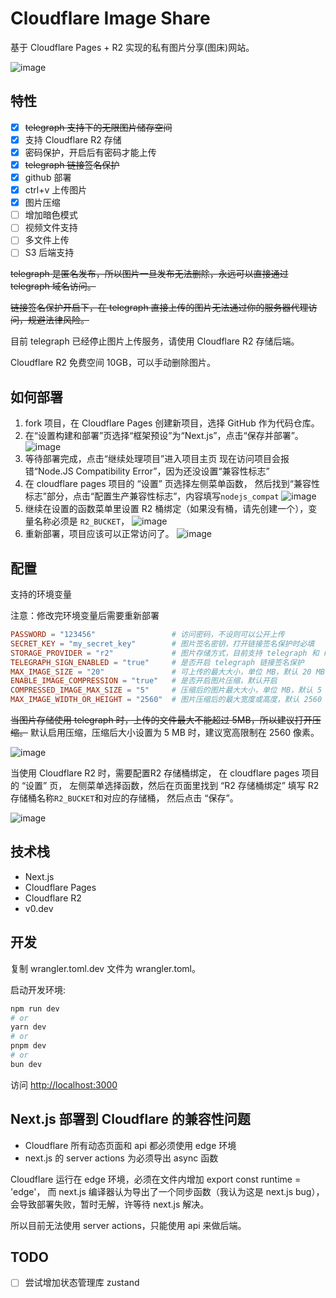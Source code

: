 # Cloudflare Image Share
基于 Cloudflare Pages + R2 实现的私有图片分享(图床)网站。

![image](https://t.mx1700.com/file/StRCFKTWynky.jpeg)

## 特性
- [X] ~~telegraph 支持下的无限图片储存空间~~
- [X] 支持 Cloudflare R2 存储
- [X] 密码保护，开启后有密码才能上传
- [X] ~~telegraph 链接签名保护~~
- [X] github 部署
- [X] ctrl+v 上传图片
- [X] 图片压缩
- [ ] 增加暗色模式
- [ ] 视频文件支持
- [ ] 多文件上传
- [ ] S3 后端支持

~~telegraph 是匿名发布，所以图片一旦发布无法删除，永远可以直接通过 telegraph 域名访问。~~

~~链接签名保护开启下，在 telegraph 直接上传的图片无法通过你的服务器代理访问，规避法律风险。~~

目前 telegraph 已经停止图片上传服务，请使用 Cloudflare R2 存储后端。

Cloudflare R2 免费空间 10GB，可以手动删除图片。


[//]: # (## 为什么开发这个项目)

## 如何部署
1. fork 项目，在 Cloudflare Pages 创建新项目，选择 GitHub 作为代码仓库。
2. 在“设置构建和部署”页选择“框架预设”为“Next.js”，点击“保存并部署”。
![image](https://t.mx1700.com/file/203qsPwjltsq.jpeg)
3. 等待部署完成，点击“继续处理项目”进入项目主页 
现在访问项目会报错“Node.JS Compatibility Error”，因为还没设置“兼容性标志”
4. 在 cloudflare pages 项目的 “设置” 页选择左侧菜单函数，
然后找到“兼容性标志”部分，点击“配置生产兼容性标志”，内容填写```nodejs_compat```
![image](https://t.mx1700.com/file/UBwpyo6p3Diu.jpeg)
5. 继续在设置的函数菜单里设置 R2 桶绑定（如果没有桶，请先创建一个），变量名称必须是 ```R2_BUCKET```，
![image](https://t.mx1700.com/file/ZzkSAEyXZv65.png)
6. 重新部署，项目应该可以正常访问了。
![image](https://t.mx1700.com/file/G9Hl66ma73MZ.jpeg)

## 配置
支持的环境变量

注意：修改完环境变量后需要重新部署
```toml
PASSWORD = "123456"                 # 访问密码，不设则可以公开上传
SECRET_KEY = "my_secret_key"        # 图片签名密钥，打开链接签名保护时必填
STORAGE_PROVIDER = "r2"             # 图片存储方式，目前支持 telegraph 和 r2
TELEGRAPH_SIGN_ENABLED = "true"     # 是否开启 telegraph 链接签名保护
MAX_IMAGE_SIZE = "20"               # 可上传的最大大小，单位 MB，默认 20 MB
ENABLE_IMAGE_COMPRESSION = "true"   # 是否开启图片压缩，默认开启
COMPRESSED_IMAGE_MAX_SIZE = "5"     # 压缩后的图片最大大小，单位 MB，默认 5 MB
MAX_IMAGE_WIDTH_OR_HEIGHT = "2560"  # 图片压缩后的最大宽度或高度，默认 2560
```

~~当图片存储使用 telegraph 时，上传的文件最大不能超过 5MB，所以建议打开压缩。~~
默认启用压缩，压缩后大小设置为 5 MB 时，建议宽高限制在 2560 像素。


![image](https://t.mx1700.com/file/EJBhKqdyJ4cs.jpeg)

当使用 Cloudflare R2 时，需要配置R2 存储桶绑定，
在 cloudflare pages 项目的 “设置” 页，
左侧菜单选择函数，然后在页面里找到 “R2 存储桶绑定”
填写 R2 存储桶名称```R2_BUCKET```和对应的存储桶，
然后点击 “保存”。

![image](https://t.mx1700.com/file/Oct63XBFQph5.jpeg)

## 技术栈
- Next.js
- Cloudflare Pages
- Cloudflare R2
- v0.dev

## 开发

复制 wrangler.toml.dev 文件为 wrangler.toml。

启动开发环境:

```bash
npm run dev
# or
yarn dev
# or
pnpm dev
# or
bun dev
```

访问 [http://localhost:3000](http://localhost:3000) 

## Next.js 部署到 Cloudflare 的兼容性问题

- Cloudflare 所有动态页面和 api 都必须使用 edge 环境
- next.js 的 server actions 为必须导出 async 函数

Cloudflare 运行在 edge 环境，必须在文件内增加 export const runtime = 'edge'，
而 next.js 编译器认为导出了一个同步函数（我认为这是 next.js bug），会导致部署失败，暂时无解，许等待 next.js 解决。

所以目前无法使用 server actions，只能使用 api 来做后端。

## TODO
- [ ] 尝试增加状态管理库 zustand